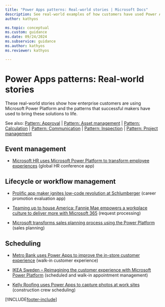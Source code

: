 ```yaml
---
title: "Power Apps patterns: Real-world stories | Microsoft Docs"
description: See real-world examples of how customers have used Power Apps in a wide variety of common scenarios.
author: kathyos

ms.topic: conceptual
ms.custom: guidance
ms.date: 09/24/2024
ms.subservice: guidance
ms.author: kathyos
ms.reviewer: kathyos

---
```


# Power Apps patterns: Real-world stories

These real-world stories show how enterprise customers are using Microsoft Power Platform and the patterns that successful makers have used to bring these solutions to life.

See also: [Pattern: Approval](approval-pattern.md) | [Pattern: Asset management](asset-management-pattern.md) | [Pattern: Calculation](calculator-pattern.md) | [Pattern: Communication](communication-pattern.md) | [Pattern: Inspection](inspection-pattern.md) | [Pattern: Project management](project-management-pattern.md)

## Event management

- [Microsoft HR uses Microsoft Power Platform to transform employee experiences](https://www.microsoft.com/en-us/power-platform/blog/power-apps/microsoft-thrive/) (global HR conference app)

## Lifecycle or workflow management

- [Prolific app maker ignites low-code revolution at Schlumberger](https://www.microsoft.com/en-us/power-platform/blog/power-apps/schlumberger/) (career promotion evaluation app)

- [Teaming up to house America: Fannie Mae empowers a workplace culture to deliver more with Microsoft 365](https://customers.microsoft.com/en-us/story/1551283378331954333-fannie-mae-banking-capital-markets-microsoft-purview-data-loss-prevention) (request processing)

- [Microsoft transforms sales planning process using the Power Platform](https://www.microsoft.com/en-us/power-platform/blog/power-apps/microsoft-account-planning/) (sales planning)

## Scheduling

- [Metro Bank uses Power Apps to improve the in-store customer experience](https://www.microsoft.com/en-us/power-platform/blog/power-apps/metro-bank-customer-greet-app/) (walk-in customer experience)

- [IKEA Sweden – Reimagining the customer experience with Microsoft Power Platform](https://www.microsoft.com/en-us/power-platform/blog/power-apps/ikea-sweden/) (scheduled and walk-in appointment management)

- [Kelly Roofing uses Power Apps to capture photos at work sites](https://www.microsoft.com/en-us/power-platform/blog/power-apps/kellyroofing/) (construction crew scheduling)


[!INCLUDE[footer-include](../../includes/footer-banner.md)]
